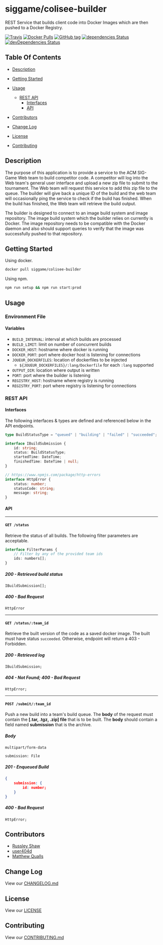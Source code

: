 # siggame/colisee-builder

REST Service that builds client code into Docker Images which are then pushed to a Docker Registry.

[![Travis](https://img.shields.io/travis/siggame/colisee-builder.svg?style=flat-square)](https://travis-ci.org/siggame/colisee-builder)
[![Docker Pulls](https://img.shields.io/docker/pulls/siggame/colisee-builder.svg?style=flat-square)](https://hub.docker.com/r/siggame/colisee-builder)
[![GitHub tag](https://img.shields.io/github/tag/siggame/colisee-builder.svg?style=flat-square)](https://github.com/siggame/colisee-builder/tags)
[![dependencies Status](https://david-dm.org/siggame/colisee-builder/status.svg)](https://david-dm.org/siggame/colisee-builder)
[![devDependencies Status](https://david-dm.org/siggame/colisee-builder/dev-status.svg)](https://david-dm.org/siggame/colisee-builder?type=dev)

## Table Of Contents

- [Description](#description)
- [Getting Started](#getting-started)

- [Usage](#usage)
  - [REST API](#rest-api)
    - [Interfaces](#interfaces)
    - [API](#api)

- [Contributors](#contributors)
- [Change Log](#change-log)
- [License](#license)
- [Contributing](#contributing)

## Description

The purpose of this application is to provide a service to the ACM SIG-Game Web team to build competitor code.
A competitor will log into the Web team's general user interface and upload a new zip file to submit to the
tournament. The Web team will request this service to add this zip file to the queue. The builder will give
back a unique ID of the build and the web team will occasionally ping the service to check if the build has
finished. When the build has finished, the Web team will retrieve the build output.

The builder is designed to connect to an image build system and image repository. The image build system which
the builder relies on currently is Docker. The image repository needs to be compatible with the Docker daemon
and also should support queries to verify that the image was successfully pushed to that repository.

## Getting Started

Using docker.

```bash
docker pull siggame/colisee-builder
```

Using npm.

```bash
npm run setup && npm run start:prod
```

## Usage

### Environment File

#### Variables

- `BUILD_INTERVAL`: interval at which builds are processed
- `BUILD_LIMIT`: limit on number of concurrent builds
- `DOCKER_HOST`: hostname where docker is running
- `DOCKER_PORT`: port where docker host is listening for connections
- `JOUEUR_DOCKERFILES`: location of dockerfiles to be injected
  - `${JOUEUR_DOCKERFILES}/:lang/Dockerfile` for each `:lang` supported
- `OUTPUT_DIR`: location where output is written
- `PORT`: port where the builder is listening
- `REGISTRY_HOST`: hostname where registry is running
- `REGISTRY_PORT`: port where registry is listening for connections

### REST API

#### Interfaces

The following interfaces & types are defined and referenced below in the API endpoints.

```typescript
type BuildStatusType = "queued" | "building" | "failed" | "succeeded";

interface IBuildSubmission {
    id: string;
    status: BuildStatusType;
    startedTime: DateTime;
    finishedTime: DateTime | null;
}

// https://www.npmjs.com/package/http-errors
interface HttpError {
    status: number;
    statusCode: string;
    message: string;
}
```

#### API

-----------------------------------------

#### `GET /status`

Retrieve the status of all builds. The following filter parameters are acceptable.

```typescript
interface FilterParams {
    // Filter by any of the provided team ids
    ids: numbers[];
}
```

##### 200 - Retrieved build status

```plain
IBuildSubmission[];
```

##### 400 - Bad Request

```plain
HttpError
```

-----------------------------------------

#### `GET /status/:team_id`

Retrieve the built version of the code as a saved docker image. The built must have status `succeeded`. Otherwise, endpoint will return a 403 - Forbidden.

##### 200 - Retrieved log

```plain
IBuildSubmission;
```

##### 404 - Not Found; 400 - Bad Request

```plain
HttpError;
```

-----------------------------------------

#### `POST /submit/:team_id`

Push a new build into a team's build queue. The **body** of the request must contain the **[.tar, .tgz, .zip] file** that is to be built. The **body** should contain a field named **submission** that is the archive.

##### Body

```plain
multipart/form-data

submission: File
```

##### 201 - Enqueued Build

```json
{
    submission: {
        id: number;
    }
}
```

##### 400 - Bad Request

```plain
HttpError;
```

## Contributors

- [Russley Shaw](https://github.com/russleyshaw)
- [user404d](https://github.com/user404d)
- [Matthew Qualls](https://github.com/MatthewQualls)

## Change Log

View our [CHANGELOG.md](https://github.com/siggame/colisee-builder/blob/master/CHANGELOG.md)

## License

View our [LICENSE](https://github.com/siggame/colisee/blob/master/LICENSE)

## Contributing

View our [CONTRIBUTING.md](https://github.com/siggame/colisee/blob/master/CONTRIBUTING.md)
